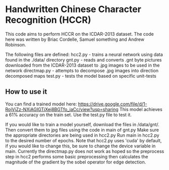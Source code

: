 # Handwritten Chinese Character Recognition (HCCR) 
This code aims to perform HCCR on the ICDAR-2013 dataset. The code here was written by Briac Cordelle, Samuel something and Andrew Robinson. 

The following files are defined: 
hcc2.py - trains a neural network using data found in the ./data/ directory
gnt.py - reads and converts .gnt byte pictures downloaded from the ICDAR-2013 dataset to .jpg images to be used in the network
directmap.py - attempts to decompose .jpg images into direction decomposed maps 
test.py - tests the model based on specific unit-tests


## How to use it
You can find a trained model here: 
https://drive.google.com/file/d/1-RojVjZz-NXiAGIGTjXej8BGTfo_iaCc/view?usp=sharing
This model achieves a 61% accuracy on the train set. Use the test.py file to test it. 

If you would like to train a model yourself, download the files in /data/gnt/. 
Then convert them to jpg files using the code in main of gnt.py
Make sure the appropriate directories are being used in hcc2.py 
Run main in hcc2.py to the desired number of epochs.
Note that hcc2.py uses 'cuda' by default, if you would like to change this, be sure to change the device variable in main.
Currently the directmap.py does not work as hoped so the preprocess step in hcc2 performs some basic preprocessing then calculates the magnitude of the gradient by the sobel operator for edge detection. 

